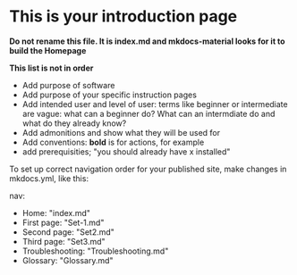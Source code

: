 # This is your introduction page

**Do not rename this file. It is index.md and mkdocs-material looks for it to build the Homepage**

**This list is not in order**

- Add purpose of software
- Add purpose of your specific instruction pages
- Add intended user and level of user: terms like beginner or intermediate are vague: what can a beginner do? What can an intermdiate do and what do they already know?
- Add admonitions and show what they will be used for
- Add conventions: **bold** is for actions, for example
- add prerequisities; "you should already have x installed"

To set up correct navigation order for your published site, make changes in mkdocs.yml, like this: 

nav:
  - Home: "index.md"
  - First page: "Set-1.md"
  - Second page: "Set2.md"
  - Third page: "Set3.md"
  - Troubleshooting: "Troubleshooting.md"
  - Glossary: "Glossary.md"